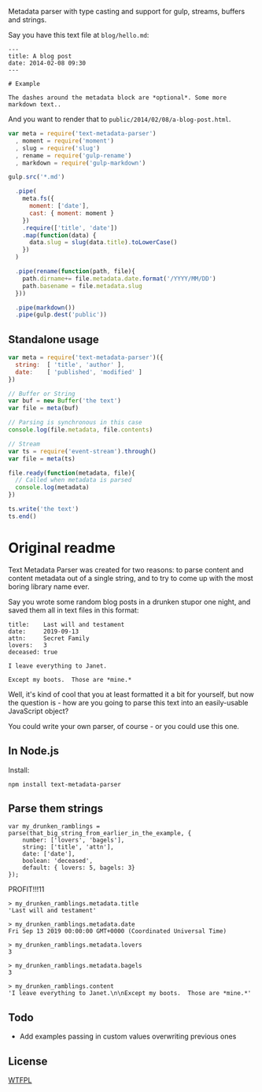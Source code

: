 Metadata parser with type casting and support for gulp, streams, buffers and strings.

Say you have this text file at `blog/hello.md`:

```
---
title: A blog post
date: 2014-02-08 09:30
---

# Example

The dashes around the metadata block are *optional*. Some more markdown text..
```

And you want to render that to `public/2014/02/08/a-blog-post.html`. 

```javascript
var meta = require('text-metadata-parser')
  , moment = require('moment')
  , slug = require('slug')
  , rename = require('gulp-rename')
  , markdown = require('gulp-markdown')

gulp.src('*.md')

  .pipe(
    meta.fs({
      moment: ['date'],
      cast: { moment: moment }
    })
    .require(['title', 'date'])
    .map(function(data) {
      data.slug = slug(data.title).toLowerCase()
    })
  )

  .pipe(rename(function(path, file){
    path.dirname+= file.metadata.date.format('/YYYY/MM/DD')
    path.basename = file.metadata.slug
  }))

  .pipe(markdown())
  .pipe(gulp.dest('public'))
```

## Standalone usage

```javascript
var meta = require('text-metadata-parser')({
  string:  [ 'title', 'author' ],
  date:    [ 'published', 'modified' ]
})

// Buffer or String
var buf = new Buffer('the text')
var file = meta(buf)

// Parsing is synchronous in this case
console.log(file.metadata, file.contents)

// Stream
var ts = require('event-stream').through()
var file = meta(ts)

file.ready(function(metadata, file){
  // Called when metadata is parsed
  console.log(metadata)
})

ts.write('the text')
ts.end()
```

# Original readme

Text Metadata Parser was created for two reasons: to parse content and content metadata out of a single string, and to try to come up with the most boring library name ever.

Say you wrote some random blog posts in a drunken stupor one night, and saved them all in text files in this format:

	title:    Last will and testament
	date:	  2019-09-13
	attn:     Secret Family
	lovers:   3
	deceased: true

	I leave everything to Janet.

	Except my boots.  Those are *mine.*

Well, it's kind of cool that you at least formatted it a bit for yourself, but now the question is - how are you going to parse this text into an easily-usable JavaScript object?

You could write your own parser, of course - or you could use this one.

In Node.js
------

Install:

	npm install text-metadata-parser

Parse them strings
------

	var my_drunken_ramblings = parse(that_big_string_from_earlier_in_the_example, {
		number: ['lovers', 'bagels'],
		string: ['title', 'attn'],
		date: ['date'],
		boolean: 'deceased',
		default: { lovers: 5, bagels: 3}
	});

PROFIT!!!11

	> my_drunken_ramblings.metadata.title
	'Last will and testament'

	> my_drunken_ramblings.metadata.date
	Fri Sep 13 2019 00:00:00 GMT+0000 (Coordinated Universal Time)

	> my_drunken_ramblings.metadata.lovers
	3

	> my_drunken_ramblings.metadata.bagels
	3

	> my_drunken_ramblings.content
	'I leave everything to Janet.\n\nExcept my boots.  Those are *mine.*'

Todo
------
- Add examples passing in custom values overwriting previous ones

License
------
[WTFPL](http://wtfpl2.com)
